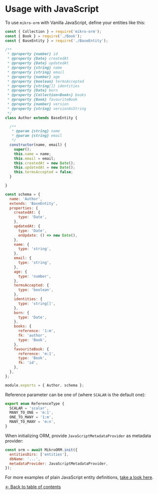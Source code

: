 # Usage with JavaScript

To use `mikro-orm` with Vanilla JavaScript, define your entities like this:

```javascript
const { Collection } = require('mikro-orm');
const { Book } = require('./Book');
const { BaseEntity } = require('./BaseEntity');

/**
 * @property {number} id
 * @property {Date} createdAt
 * @property {Date} updatedAt
 * @property {string} name
 * @property {string} email
 * @property {number} age
 * @property {boolean} termsAccepted
 * @property {string[]} identities
 * @property {Date} born
 * @property {Collection<Book>} books
 * @property {Book} favouriteBook
 * @property {number} version
 * @property {string} versionAsString
 */
class Author extends BaseEntity {

  /**
   * @param {string} name
   * @param {string} email
   */
  constructor(name, email) {
    super();
    this.name = name;
    this.email = email;
    this.createdAt = new Date();
    this.updatedAt = new Date();
    this.termsAccepted = false;
  }

}

const schema = {
  name: 'Author',
  extends: 'BaseEntity',
  properties: {
    createdAt: {
      type: 'Date',
    },
    updatedAt: {
      type: 'Date',
      onUpdate: () => new Date(),
    },
    name: {
      type: 'string',
    },
    email: {
      type: 'string',
    },
    age: {
      type: 'number',
    },
    termsAccepted: {
      type: 'boolean',
    },
    identities: {
      type: 'string[]',
    },
    born: {
      type: 'Date',
    },
    books: {
      reference: '1:m',
      fk: 'author',
      type: 'Book',
    },
    favouriteBook: {
      reference: 'm:1',
      type: 'Book',
      fk: 'id',
    },
  },
};

module.exports = { Author, schema };
```

Reference parameter can be one of (where `SCALAR` is the default one):

```typescript
export enum ReferenceType {
  SCALAR = 'scalar',
  MANY_TO_ONE = 'm:1',
  ONE_TO_MANY = '1:m',
  MANY_TO_MANY = 'm:n',
}
```

When initializing ORM, provide `JavaScriptMetadataProvider` as metadata provider:

```javascript
const orm = await MikroORM.init({
  entitiesDirs: ['entities'],
  dbName: '...',
  metadataProvider: JavaScriptMetadataProvider,
});
```

For more examples of plain JavaScript entity definitions,
[take a look here](https://github.com/B4nan/mikro-orm/blob/master/tests/entities-js). 

[&larr; Back to table of contents](index.md#table-of-contents)
